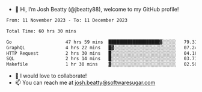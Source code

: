 - 👋 Hi, I’m Josh Beatty (@jbeatty88), welcome to my GitHub profile!

<!--START_SECTION:waka-->

```txt
From: 11 November 2023 - To: 11 December 2023

Total Time: 60 hrs 30 mins

Go                    47 hrs 59 mins  ███████████████████▓░░░░░   79.31 %
GraphQL               4 hrs 22 mins   █▓░░░░░░░░░░░░░░░░░░░░░░░   07.24 %
HTTP Request          2 hrs 30 mins   █░░░░░░░░░░░░░░░░░░░░░░░░   04.16 %
SQL                   2 hrs 14 mins   █░░░░░░░░░░░░░░░░░░░░░░░░   03.71 %
Makefile              1 hr 30 mins    ▓░░░░░░░░░░░░░░░░░░░░░░░░   02.50 %
```

<!--END_SECTION:waka-->

- 💞️ I would love to collaborate!
- 📫 You can reach me at josh.beatty@softwaresugar.com

<!---
jbeatty88/jbeatty88 is a ✨ special ✨ repository because its `README.md` (this file) appears on your GitHub profile.
You can click the Preview link to take a look at your changes.
--->
